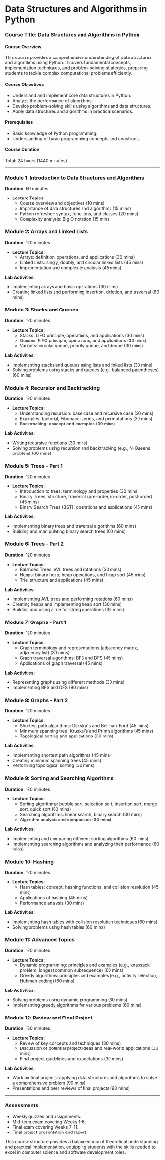 # Data Structures and Algorithms in Python

### Course Title: Data Structures and Algorithms in Python

#### Course Overview
This course provides a comprehensive understanding of data structures and algorithms using Python. It covers fundamental concepts, implementation techniques, and problem-solving strategies, preparing students to tackle complex computational problems efficiently.

#### Course Objectives
- Understand and implement core data structures in Python.
- Analyze the performance of algorithms.
- Develop problem-solving skills using algorithms and data structures.
- Apply data structures and algorithms in practical scenarios.

#### Prerequisites
- Basic knowledge of Python programming.
- Understanding of basic programming concepts and constructs.

#### Course Duration
Total: 24 hours (1440 minutes)

---

### Module 1: Introduction to Data Structures and Algorithms
**Duration**: 60 minutes
- **Lecture Topics**:
  - Course overview and objectives (10 mins)
  - Importance of data structures and algorithms (15 mins)
  - Python refresher: syntax, functions, and classes (20 mins)
  - Complexity analysis: Big O notation (15 mins)

### Module 2: Arrays and Linked Lists
**Duration**: 120 minutes
- **Lecture Topics**:
  - Arrays: definition, operations, and applications (30 mins)
  - Linked Lists: singly, doubly, and circular linked lists (45 mins)
  - Implementation and complexity analysis (45 mins)

**Lab Activities**:
  - Implementing arrays and basic operations (30 mins)
  - Creating linked lists and performing insertion, deletion, and traversal (60 mins)

### Module 3: Stacks and Queues
**Duration**: 120 minutes
- **Lecture Topics**:
  - Stacks: LIFO principle, operations, and applications (30 mins)
  - Queues: FIFO principle, operations, and applications (30 mins)
  - Variants: circular queue, priority queue, and deque (30 mins)

**Lab Activities**:
  - Implementing stacks and queues using lists and linked lists (30 mins)
  - Solving problems using stacks and queues (e.g., balanced parentheses) (60 mins)

### Module 4: Recursion and Backtracking
**Duration**: 120 minutes
- **Lecture Topics**:
  - Understanding recursion: base case and recursive case (30 mins)
  - Examples: factorial, Fibonacci series, and permutations (30 mins)
  - Backtracking: concept and examples (30 mins)

**Lab Activities**:
  - Writing recursive functions (30 mins)
  - Solving problems using recursion and backtracking (e.g., N-Queens problem) (60 mins)

### Module 5: Trees - Part 1
**Duration**: 120 minutes
- **Lecture Topics**:
  - Introduction to trees: terminology and properties (30 mins)
  - Binary Trees: structure, traversal (pre-order, in-order, post-order) (45 mins)
  - Binary Search Trees (BST): operations and applications (45 mins)

**Lab Activities**:
  - Implementing binary trees and traversal algorithms (60 mins)
  - Building and manipulating binary search trees (60 mins)

### Module 6: Trees - Part 2
**Duration**: 120 minutes
- **Lecture Topics**:
  - Balanced Trees: AVL trees and rotations (30 mins)
  - Heaps: binary heap, heap operations, and heap sort (45 mins)
  - Trie: structure and applications (45 mins)

**Lab Activities**:
  - Implementing AVL trees and performing rotations (60 mins)
  - Creating heaps and implementing heap sort (30 mins)
  - Building and using a trie for string operations (30 mins)

### Module 7: Graphs - Part 1
**Duration**: 120 minutes
- **Lecture Topics**:
  - Graph terminology and representations (adjacency matrix, adjacency list) (30 mins)
  - Graph traversal algorithms: BFS and DFS (45 mins)
  - Applications of graph traversal (45 mins)

**Lab Activities**:
  - Representing graphs using different methods (30 mins)
  - Implementing BFS and DFS (90 mins)

### Module 8: Graphs - Part 2
**Duration**: 120 minutes
- **Lecture Topics**:
  - Shortest path algorithms: Dijkstra's and Bellman-Ford (45 mins)
  - Minimum spanning tree: Kruskal’s and Prim’s algorithms (45 mins)
  - Topological sorting and applications (30 mins)

**Lab Activities**:
  - Implementing shortest path algorithms (45 mins)
  - Creating minimum spanning trees (45 mins)
  - Performing topological sorting (30 mins)

### Module 9: Sorting and Searching Algorithms
**Duration**: 120 minutes
- **Lecture Topics**:
  - Sorting algorithms: bubble sort, selection sort, insertion sort, merge sort, quick sort (60 mins)
  - Searching algorithms: linear search, binary search (30 mins)
  - Algorithm analysis and comparison (30 mins)

**Lab Activities**:
  - Implementing and comparing different sorting algorithms (60 mins)
  - Implementing searching algorithms and analyzing their performance (60 mins)

### Module 10: Hashing
**Duration**: 120 minutes
- **Lecture Topics**:
  - Hash tables: concept, hashing functions, and collision resolution (45 mins)
  - Applications of hashing (45 mins)
  - Performance analysis (30 mins)

**Lab Activities**:
  - Implementing hash tables with collision resolution techniques (60 mins)
  - Solving problems using hash tables (60 mins)

### Module 11: Advanced Topics
**Duration**: 120 minutes
- **Lecture Topics**:
  - Dynamic programming: principles and examples (e.g., knapsack problem, longest common subsequence) (60 mins)
  - Greedy algorithms: principles and examples (e.g., activity selection, Huffman coding) (60 mins)

**Lab Activities**:
  - Solving problems using dynamic programming (60 mins)
  - Implementing greedy algorithms for various problems (60 mins)

### Module 12: Review and Final Project
**Duration**: 180 minutes
- **Lecture Topics**:
  - Review of key concepts and techniques (30 mins)
  - Discussion of potential project ideas and real-world applications (30 mins)
  - Final project guidelines and expectations (30 mins)

**Lab Activities**:
  - Work on final projects: applying data structures and algorithms to solve a comprehensive problem (90 mins)
  - Presentations and peer reviews of final projects (90 mins)

---

### Assessments
- Weekly quizzes and assignments.
- Mid-term exam covering Weeks 1-6.
- Final exam covering Weeks 7-11.
- Final project presentation and report.



This course structure provides a balanced mix of theoretical understanding and practical implementation, equipping students with the skills needed to excel in computer science and software development roles.
